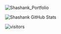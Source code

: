 <!-- ### Hi there 👋 -->

![Shashank_Portfolio](https://user-images.githubusercontent.com/43777971/131626887-be35c47d-6046-428e-84fc-c9ad8eb12798.png)

![Shashank GitHub Stats](https://github-readme-stats.vercel.app/api?username=shanky1947&count_private=true&show_icons=true&include_all_commits=true)

<!--
**shanky1947/shanky1947** is a ✨ _special_ ✨ repository because its `README.md` (this file) appears on your GitHub profile.

Here are some ideas to get you started:

- 🔭 I’m currently working on ...
- 🌱 I’m currently learning ...
- 👯 I’m looking to collaborate on ...
- 🤔 I’m looking for help with ...
- 💬 Ask me about ...
- 📫 How to reach me: ...
- 😄 Pronouns: ...
- ⚡ Fun fact: ...
--> 


![visitors](https://visitor-badge.glitch.me/badge?page_id=https://github.com/shanky1947)
